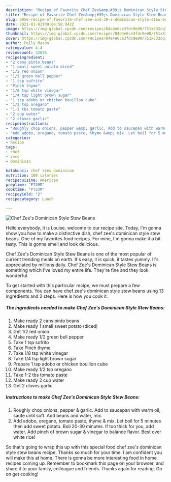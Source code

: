 ```yaml
---
description: "Recipe of Favorite Chef Zee&amp;#39;s Dominican Style Stew Beans"
title: "Recipe of Favorite Chef Zee&amp;#39;s Dominican Style Stew Beans"
slug: 6956-recipe-of-favorite-chef-zee-and-39-s-dominican-style-stew-beans
date: 2021-01-01T09:04:58.942Z
image: https://img-global.cpcdn.com/recipes/84e4e6ce3fdc9e90/751x532cq70/chef-zees-dominican-style-stew-beans-recipe-main-photo.jpg
thumbnail: https://img-global.cpcdn.com/recipes/84e4e6ce3fdc9e90/751x532cq70/chef-zees-dominican-style-stew-beans-recipe-main-photo.jpg
cover: https://img-global.cpcdn.com/recipes/84e4e6ce3fdc9e90/751x532cq70/chef-zees-dominican-style-stew-beans-recipe-main-photo.jpg
author: Polly Mason
ratingvalue: 4.4
reviewcount: 32836
recipeingredient:
- "2 cans pinto beans"
- "1 small sweet potato diced"
- "1/2 red onion"
- "1/2 green bell pepper"
- "1 tsp sofrito"
- "Pinch thyme"
- "1/8 tsp white vinegar"
- "1/4 tsp light brown sugar"
- "1 tsp adobo or chicken bouillon cube"
- "1/2 tsp oregano"
- "1-2 tbs tomato paste"
- "2 cup water"
- "2 cloves garlic"
recipeinstructions:
- "Roughly chop onions, pepper &amp; garlic. Add to saucepan with warm oil, saute until soft. Add beans and water, mix."
- "Add adobo, oregano, tomato paste, thyme &amp; mix. Let boil for 5 minutes then add sweet potato. Boil 20-30 minutes. If too thick for you, add water. Add pinch of brown sugar &amp; vinegar to balance flavor. Best over white rice!"
categories:
- Recipe
tags:
- chef
- zees
- dominican

katakunci: chef zees dominican 
nutrition: 108 calories
recipecuisine: American
preptime: "PT39M"
cooktime: "PT33M"
recipeyield: "2"
recipecategory: Lunch

---
```



![Chef Zee&#39;s Dominican Style Stew Beans](https://img-global.cpcdn.com/recipes/84e4e6ce3fdc9e90/751x532cq70/chef-zees-dominican-style-stew-beans-recipe-main-photo.jpg)

Hello everybody, it is Louise, welcome to our recipe site. Today, I'm gonna show you how to make a distinctive dish, chef zee&#39;s dominican style stew beans. One of my favorites food recipes. For mine, I'm gonna make it a bit tasty. This is gonna smell and look delicious.



Chef Zee&#39;s Dominican Style Stew Beans is one of the most popular of current trending meals on earth. It's easy, it is quick, it tastes yummy. It's appreciated by millions daily. Chef Zee&#39;s Dominican Style Stew Beans is something which I've loved my entire life. They're fine and they look wonderful.


To get started with this particular recipe, we must prepare a few components. You can have chef zee&#39;s dominican style stew beans using 13 ingredients and 2 steps. Here is how you cook it.

<!--inarticleads1-->

##### The ingredients needed to make Chef Zee&#39;s Dominican Style Stew Beans:

1. Make ready 2 cans pinto beans
1. Make ready 1 small sweet potato (diced)
1. Get 1/2 red onion
1. Make ready 1/2 green bell pepper
1. Take 1 tsp sofrito
1. Take Pinch thyme
1. Take 1/8 tsp white vinegar
1. Take 1/4 tsp light brown sugar
1. Prepare 1 tsp adobo or chicken bouillon cube
1. Make ready 1/2 tsp oregano
1. Take 1-2 tbs tomato paste
1. Make ready 2 cup water
1. Get 2 cloves garlic




<!--inarticleads2-->

##### Instructions to make Chef Zee&#39;s Dominican Style Stew Beans:

1. Roughly chop onions, pepper &amp; garlic. Add to saucepan with warm oil, saute until soft. Add beans and water, mix.
1. Add adobo, oregano, tomato paste, thyme &amp; mix. Let boil for 5 minutes then add sweet potato. Boil 20-30 minutes. If too thick for you, add water. Add pinch of brown sugar &amp; vinegar to balance flavor. Best over white rice!




So that's going to wrap this up with this special food chef zee&#39;s dominican style stew beans recipe. Thanks so much for your time. I am confident you will make this at home. There is gonna be more interesting food in home recipes coming up. Remember to bookmark this page on your browser, and share it to your family, colleague and friends. Thanks again for reading. Go on get cooking!
